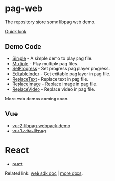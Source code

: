 # pag-web

The repository store some libpag web demo.

[Quick look](https://pag.io/pag-web/)

## Demo Code

- [Simple](./pages/simple.html) - A simple demo to play pag file.
- [Multiple](./pages/multiple.html) - Play multiple pag files.
- [SetProgress](./pages/setprogress.html) - Set progress pag player progress.
- [EditableIndex](./pages/editable-index.html) - Get editable pag layer in pag file.
- [ReplaceText](./pages/replace-text.html) - Replace text in pag file.
- [ReplaceImage](./pages/replace-image.html) - Replace image in pag file.
- [ReplaceVideo](./pages/replace-video.html) - Replace video in pag file.

More web demos coming soon.

## Vue

- [vue2-libpag-webpack-demo](https://github.com/libpag/pag-web/tree/main/vue/vue2)
- [vue3-vite-libpag](https://github.com/libpag/pag-web/tree/main/vue/vue3)

# React

- [react](https://github.com/libpag/pag-web/tree/main/react)

Related link: [web sdk doc](https://github.com/Tencent/libpag/tree/main/web) | [more docs](https://github.com/Tencent/libpag).